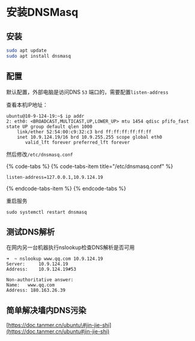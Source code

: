 # 安装DNSMasq

## 安装

```bash
sudo apt update
sudo apt install dnsmasq
```

## 配置

默认配置，外部电脑是访问DNS `53` 端口的，需要配置`listen-address`

查看本机IP地址：

```text
ubuntu@10-9-124-19:~$ ip addr
2: eth0: <BROADCAST,MULTICAST,UP,LOWER_UP> mtu 1454 qdisc pfifo_fast state UP group default qlen 1000
    link/ether 52:54:00:c9:32:c3 brd ff:ff:ff:ff:ff:ff
    inet 10.9.124.19/16 brd 10.9.255.255 scope global eth0
       valid_lft forever preferred_lft forever
```

然后修改`/etc/dnsmasq.conf`

{% code-tabs %}
{% code-tabs-item title="/etc/dnsmasq.conf" %}
```text
listen-address=127.0.0.1,10.9.124.19
```
{% endcode-tabs-item %}
{% endcode-tabs %}

重启服务

```text
sudo systemctl restart dnsmasq
```

## 测试DNS解析

在网内另一台机器执行nslookup检查DNS解析是否可用

```text
➜  ~ nslookup www.qq.com 10.9.124.19
Server:		10.9.124.19
Address:	10.9.124.19#53

Non-authoritative answer:
Name:	www.qq.com
Address: 180.163.26.39
```

## 简单解决墙内DNS污染

[https://doc.tanmer.cn/ubuntu\#jin-jie-shi](https://doc.tanmer.cn/ubuntu#jin-jie-shi)



